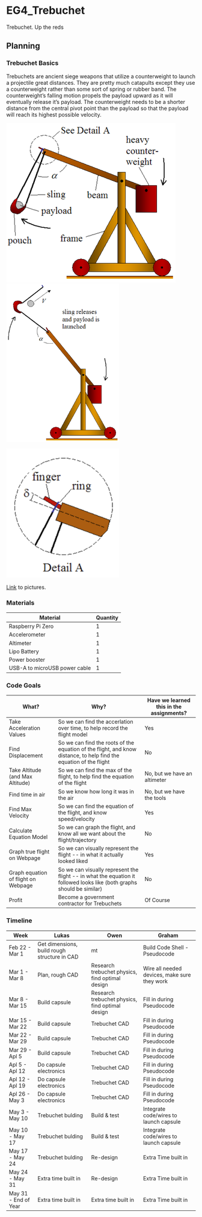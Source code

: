 # EG4_Trebuchet
Trebuchet. Up the reds

## Planning

### Trebuchet Basics

Trebuchets are ancient siege weapons that utilize a counterweight to launch a projectile great distances. They are pretty much catapults except they use a counterweight rather than some sort of spring or rubber band. The counterweight’s falling motion propels the payload upward as it will eventually release it’s payload. The counterweight needs to be a shorter distance from the central pivot point than the payload so that the payload will reach its highest possible velocity. 


<p float="left">
  <img src="media/trebuchet.png" width="450" />
  <img src="media/trebuchet2.png" width="300" />
</p>

<img src="media/trebuchet3.PNG" width="300" />


[Link](https://www.real-world-physics-problems.com/trebuchet-physics.html) to pictures.


### Materials

| Material  | Quantity |
| ------------- | ------------- |
| Raspberry Pi Zero  | 1 |
| Accelerometer | 1 |
| Altimeter | 1 |
| Lipo Battery | 1 |
| Power booster | 1 |
| USB-A to microUSB power cable | 1 |


### Code Goals

| What?  | Why? | Have we learned this in the assignments? |
| ------------- | ------------- | ------------- |
| Take Acceleration Values  | So we can find the accerlation over time, to help record the flight model| Yes |
| Find Displacement | So we can find the roots of the equation of the flight, and know distance, to help find the equation of the flight  | No |
| Take Altitude (and Max Altitude) | So we can find the max of the flight, to help find the equation of the flight | No, but we have an altimeter |
| Find time in air | So we know how long it was in the air | No, but we have the tools |
| Find Max Velocity | So we can find the equation of the flight, and know speed/velocity | Yes |
| Calculate Equation Model | So we can graph the flight, and know all we want about the flight/trajectory | No |
| Graph true flight on Webpage | So we can visually represent the flight -- in what it actually looked liked | Yes |
| Graph equation of flight on Webpage | So we can visually represent the flight -- in what the equation it followed looks like (both graphs should be similar) | No |
| Profit | Become a government contractor for Trebuchets| Of Course |


### Timeline


| Week | Lukas | Owen | Graham |  
| ------------- | ------------- | ------------- | ------------- |
| Feb 22 - Mar 1 | Get dimensions, build rough structure in CAD | mt | Build Code Shell - Pseudocode   |
| Mar 1 - Mar 8 | Plan, rough CAD | Research trebuchet physics, find optimal design | Wire all needed devices, make sure they work  |
| Mar 8 - Mar 15 | Build capsule | Research trebuchet physics, find optimal design | Fill in during Pseudocode  |
| Mar 15 - Mar 22 | Build capsule | Trebuchet CAD | Fill in during Pseudocode  |
| Mar 22 - Mar 29 | Build capsule | Trebuchet CAD | Fill in during Pseudocode  |
| Mar 29 - Apl 5 | Build capsule | Trebuchet CAD | Fill in during Pseudocode  |
| Apl 5 - Apl 12 | Do capsule electronics | Trebuchet CAD | Fill in during Pseudocode  |
| Apl 12 - Apl 19 | Do capsule electronics | Trebuchet CAD |Fill in during Pseudocode   |
| Apl 26 - May 3  | Do capsule electronics | Trebuchet CAD |Fill in during Pseudocode   |
| May 3 - May 10  | Trebuchet bulding | Build & test | Integrate code/wires to launch capsule  |
| May 10 - May 17  | Trebuchet bulding | Build & test | Integrate code/wires to launch capsule   |
| May 17 - May 24  | Trebuchet bulding | Re-design | Extra Time built in  |
| May 24 - May 31  | Extra time built in | Re-design | Extra Time built in   |
| May 31 - End of Year  | Extra time built in | Extra time built in |Extra Time built in    |

